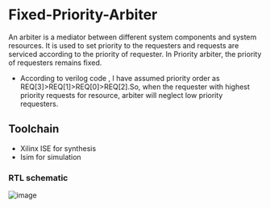 # Fixed-Priority-Arbiter
An arbiter is a mediator between different system components and system resources. It is used to set priority to the requesters and requests are serviced according to the priority of requester. In Priority arbiter, the priority of requesters remains fixed.
* According to verilog code , I have assumed priority order as REQ[3]>REQ[1]>REQ[0]>REQ[2].So, when the requester with highest priority requests for resource, arbiter will neglect low priority requesters.

## Toolchain
* Xilinx ISE for synthesis
* Isim for simulation

### RTL schematic
![image](https://user-images.githubusercontent.com/76483382/221356643-5b54736a-c0d3-43d4-84ca-50f59cb99dc9.png)


